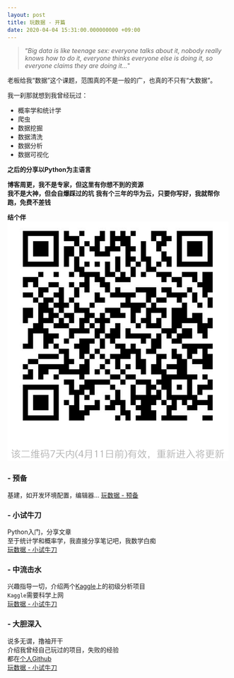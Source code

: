```yaml
---
layout: post
title: 玩数据 - 开篇
date: 2020-04-04 15:31:00.000000000 +09:00
---
```



>“*Big data is like teenage sex: everyone talks about it, nobody really knows how to do it, everyone thinks everyone else is doing it, so everyone claims they are doing it...*"

老板给我“数据”这个课题，范围真的不是一般的广，也真的不只有“大数据”。



我一刹那就想到我曾经玩过：
- 概率学和统计学
- 爬虫
- 数据挖掘
- 数据清洗
- 数据分析
- 数据可视化


**之后的分享以Python为主语言**

**博客周更，我不是专家，但这里有你想不到的资源**  
**我不是大神，但会自爆踩过的坑**
**我有个三年的华为云，只要你写好，我就帮你跑，免费不差钱**

**结个伴**
![avatar](/assets/pictures/mmqrcode1585986911917.png)


### - 预备
基建，如开发环境配置，编辑器...
[玩数据 - 预备](2020-04-04-玩数据%20-%20预备.markdown)



### - 小试牛刀
Python入门，分享文章  
至于统计学和概率学，我直接分享笔记吧，我数学白痴  
[玩数据 - 小试牛刀](2020-04-04-玩数据%20-%20小试牛刀.markdown)


### - 中流击水
兴趣指导一切，介绍两个[Kaggle](https://www.kaggle.com)上的初级分析项目  
`Kaggle`需要科学上网  
[玩数据 - 小试牛刀](2020-04-04-玩数据%20-%20小试牛刀.markdown) 



### - 大胆深入
说多无谓，撸袖开干  
介绍我曾经自己玩过的项目，失败的经验  
都在[个人Github](https://github.com/pk00749)  
[玩数据 - 小试牛刀](2020-04-04-玩数据%20-%20大胆深入.markdown) 




